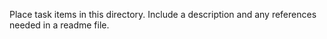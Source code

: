 Place task items in this directory. Include  a description and any references needed in a readme file.
